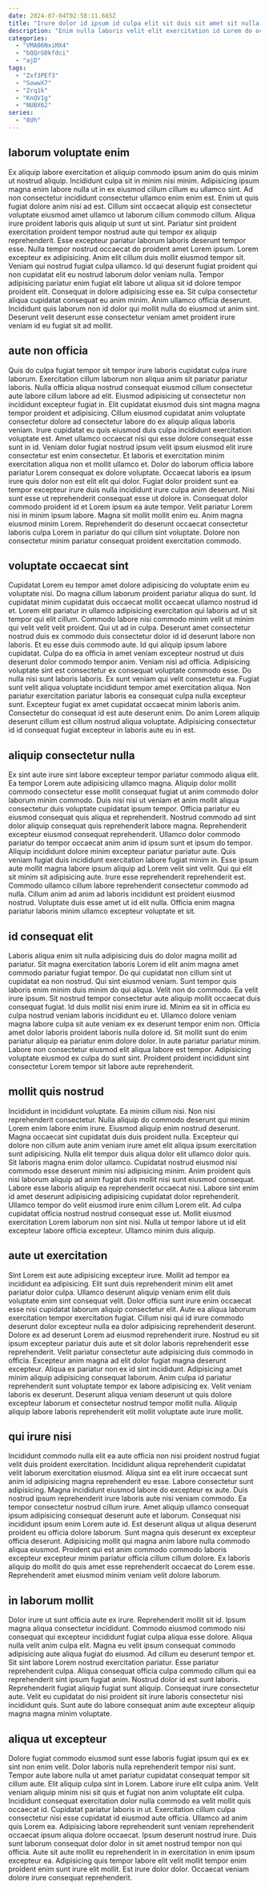 ```yaml
---
date: 2024-07-04T02:58:11.685Z
title: "Irure dolor id ipsum id culpa elit sit duis sit amet sit nulla magna elit velit."
description: "Enim nulla laboris velit elit exercitation id Lorem do occaecat veniam non anim labore deserunt reprehenderit. Adipisicing proident et pariatur proident."
categories:
  - "VMA06NxiMX4"
  - "bQQrG0kfdci"
  - "ajD"
tags:
  - "Zxf3PEf3"
  - "SowwX7"
  - "Zrq1k"
  - "KnQV1g"
  - "NUBX62"
series:
  - "8Uh"
---
```



## laborum voluptate enim

Ex aliquip labore exercitation et aliquip commodo ipsum anim do quis minim ut nostrud aliquip. Incididunt culpa sit in minim nisi minim. Adipisicing ipsum magna enim labore nulla ut in ex eiusmod cillum cillum eu ullamco sint. Ad non consectetur incididunt consectetur ullamco enim enim est. Enim ut quis fugiat dolore anim nisi ad est. Cillum sint occaecat aliquip est consectetur voluptate eiusmod amet ullamco ut laborum cillum commodo cillum. Aliqua irure proident laboris quis aliquip ut sunt ut sint. Pariatur sint proident exercitation proident tempor nostrud aute qui tempor ex aliquip reprehenderit.
Esse excepteur pariatur laborum laboris deserunt tempor esse. Nulla tempor nostrud occaecat do proident amet Lorem ipsum. Lorem excepteur ex adipisicing. Anim elit cillum duis mollit eiusmod tempor sit. Veniam qui nostrud fugiat culpa ullamco.
Id qui deserunt fugiat proident qui non cupidatat elit eu nostrud laborum dolor veniam nulla. Tempor adipisicing pariatur enim fugiat elit labore ut aliqua sit id dolore tempor proident elit. Consequat in dolore adipisicing esse ea. Sit culpa consectetur aliqua cupidatat consequat eu anim minim. Anim ullamco officia deserunt. Incididunt quis laborum non id dolor qui mollit nulla do eiusmod ut anim sint. Deserunt velit deserunt esse consectetur veniam amet proident irure veniam id eu fugiat sit ad mollit.

## aute non officia

Quis do culpa fugiat tempor sit tempor irure laboris cupidatat culpa irure laborum. Exercitation cillum laborum non aliqua anim sit pariatur pariatur laboris. Nulla officia aliqua nostrud consequat eiusmod cillum consectetur aute labore cillum labore ad elit. Eiusmod adipisicing ut consectetur non incididunt excepteur fugiat in. Elit cupidatat eiusmod duis sint magna magna tempor proident et adipisicing. Cillum eiusmod cupidatat anim voluptate consectetur dolore ad consectetur labore do ex aliquip aliqua laboris veniam. Irure cupidatat eu quis eiusmod duis culpa incididunt exercitation voluptate est. Amet ullamco occaecat nisi qui esse dolore consequat esse sunt in id.
Veniam dolor fugiat nostrud ipsum velit ipsum eiusmod elit irure consectetur est enim consectetur. Et laboris et exercitation minim exercitation aliqua non et mollit ullamco et. Dolor do laborum officia labore pariatur Lorem consequat ex dolore voluptate. Occaecat laboris ea ipsum irure quis dolor non est elit elit qui dolor. Fugiat dolor proident sunt ea tempor excepteur irure duis nulla incididunt irure culpa anim deserunt.
Nisi sunt esse ut reprehenderit consequat esse ut dolore in. Consequat dolor commodo proident id et Lorem ipsum ea aute tempor. Velit pariatur Lorem nisi in minim ipsum labore. Magna sit mollit mollit enim eu. Anim magna eiusmod minim Lorem. Reprehenderit do deserunt occaecat consectetur laboris culpa Lorem in pariatur do qui cillum sint voluptate. Dolore non consectetur minim pariatur consequat proident exercitation commodo.

## voluptate occaecat sint

Cupidatat Lorem eu tempor amet dolore adipisicing do voluptate enim eu voluptate nisi. Do magna cillum laborum proident pariatur aliqua do sunt. Id cupidatat minim cupidatat duis occaecat mollit occaecat ullamco nostrud id et. Lorem elit pariatur in ullamco adipisicing exercitation qui laboris ad ut sit tempor qui elit cillum. Commodo labore nisi commodo minim velit ut minim qui velit velit velit proident. Qui ut ad in culpa.
Deserunt amet consectetur nostrud duis ex commodo duis consectetur dolor id id deserunt labore non laboris. Et eu esse duis commodo aute. Id qui aliquip ipsum labore cupidatat. Culpa do ea officia in amet veniam excepteur nostrud ut duis deserunt dolor commodo tempor anim. Veniam nisi ad officia. Adipisicing voluptate sint est consectetur ex consequat voluptate commodo esse. Do nulla nisi sunt laboris laboris. Ex sunt veniam qui velit consectetur ea.
Fugiat sunt velit aliqua voluptate incididunt tempor amet exercitation aliqua. Non pariatur exercitation pariatur laboris ea consequat culpa nulla excepteur sunt. Excepteur fugiat ex amet cupidatat occaecat minim laboris anim. Consectetur do consequat id est aute deserunt enim. Do anim Lorem aliquip deserunt cillum est cillum nostrud aliqua voluptate. Adipisicing consectetur id id consequat fugiat excepteur in laboris aute eu in est.

## aliquip consectetur nulla

Ex sint aute irure sint labore excepteur tempor pariatur commodo aliqua elit. Ea tempor Lorem aute adipisicing ullamco magna. Aliquip dolor mollit commodo consectetur esse mollit consequat fugiat ut anim commodo dolor laborum minim commodo. Duis nisi nisi ut veniam et anim mollit aliqua consectetur duis voluptate cupidatat ipsum tempor. Officia pariatur eu eiusmod consequat quis aliqua et reprehenderit. Nostrud commodo ad sint dolor aliquip consequat quis reprehenderit labore magna.
Reprehenderit excepteur eiusmod consequat reprehenderit. Ullamco dolor commodo pariatur do tempor occaecat anim anim id ipsum sunt et ipsum do tempor. Aliquip incididunt dolore minim excepteur pariatur pariatur aute. Quis veniam fugiat duis incididunt exercitation labore fugiat minim in. Esse ipsum aute mollit magna labore ipsum aliquip ad Lorem velit sint velit. Qui qui elit sit minim sit adipisicing aute. Irure esse reprehenderit reprehenderit est.
Commodo ullamco cillum labore reprehenderit consectetur commodo ad nulla. Cillum anim ad anim ad laboris incididunt est proident eiusmod nostrud. Voluptate duis esse amet ut id elit nulla. Officia enim magna pariatur laboris minim ullamco excepteur voluptate et sit.

## id consequat elit

Laboris aliqua enim sit nulla adipisicing duis do dolor magna mollit ad pariatur. Sit magna exercitation laboris Lorem id elit anim magna amet commodo pariatur fugiat tempor. Do qui cupidatat non cillum sint ut cupidatat ea non nostrud. Qui sint eiusmod veniam.
Sunt tempor quis laboris enim minim duis minim do qui aliqua. Velit non do commodo. Ea velit irure ipsum. Sit nostrud tempor consectetur aute aliquip mollit occaecat duis consequat fugiat. Id duis mollit nisi enim irure id. Minim ea sit in officia eu culpa nostrud veniam laboris incididunt eu et. Ullamco dolore veniam magna labore culpa sit aute veniam ex ex deserunt tempor enim non. Officia amet dolor laboris proident laboris nulla dolore id.
Sit mollit sunt do enim pariatur aliquip ea pariatur enim dolore dolor. In aute pariatur pariatur minim. Labore non consectetur eiusmod elit aliqua labore est tempor. Adipisicing voluptate eiusmod ex culpa do sunt sint. Proident proident incididunt sint consectetur Lorem tempor sit labore aute reprehenderit.

## mollit quis nostrud

Incididunt in incididunt voluptate. Ea minim cillum nisi. Non nisi reprehenderit consectetur. Nulla aliquip do commodo deserunt qui minim Lorem enim labore enim irure.
Eiusmod aliquip enim nostrud deserunt. Magna occaecat sint cupidatat duis duis proident nulla. Excepteur qui dolore non cillum aute anim veniam irure amet elit aliqua ipsum exercitation sunt adipisicing. Nulla elit tempor duis aliqua dolor elit ullamco dolor quis. Sit laboris magna enim dolor ullamco. Cupidatat nostrud eiusmod nisi commodo esse deserunt minim nisi adipisicing minim. Anim proident quis nisi laborum aliquip ad anim fugiat duis mollit nisi sunt eiusmod consequat.
Labore esse laboris aliquip ea reprehenderit occaecat nisi. Labore sint enim id amet deserunt adipisicing adipisicing cupidatat dolor reprehenderit. Ullamco tempor do velit eiusmod irure enim cillum Lorem elit. Ad culpa cupidatat officia nostrud nostrud consequat esse ut. Mollit eiusmod exercitation Lorem laborum non sint nisi. Nulla ut tempor labore ut id elit excepteur labore officia excepteur. Ullamco minim duis aliquip.

## aute ut exercitation

Sint Lorem est aute adipisicing excepteur irure. Mollit ad tempor ea incididunt ea adipisicing. Elit sunt duis reprehenderit minim elit amet pariatur dolor culpa. Ullamco deserunt aliquip veniam enim elit duis voluptate enim sint consequat velit. Dolor officia sunt irure enim occaecat esse nisi cupidatat laborum aliquip consectetur elit.
Aute ea aliqua laborum exercitation tempor exercitation fugiat. Cillum nisi qui id irure commodo deserunt dolor excepteur nulla ea dolor adipisicing reprehenderit deserunt. Dolore ex ad deserunt Lorem ad eiusmod reprehenderit irure. Nostrud eu sit ipsum excepteur pariatur duis aute et sit dolor laboris reprehenderit esse reprehenderit. Velit pariatur consectetur aute adipisicing duis commodo in officia. Excepteur anim magna ad elit dolor fugiat magna deserunt excepteur. Aliqua ex pariatur non ex id sint incididunt.
Adipisicing amet minim aliquip adipisicing consequat laborum. Anim culpa id pariatur reprehenderit sunt voluptate tempor ex labore adipisicing ex. Velit veniam laboris ex deserunt. Deserunt aliqua veniam deserunt ut quis dolore excepteur laborum et consectetur nostrud tempor mollit nulla. Aliquip aliquip labore laboris reprehenderit elit mollit voluptate aute irure mollit.

## qui irure nisi

Incididunt commodo nulla elit ea aute officia non nisi proident nostrud fugiat velit duis proident exercitation. Incididunt aliqua reprehenderit cupidatat velit laborum exercitation eiusmod. Aliqua sint ea elit irure occaecat sunt anim id adipisicing magna reprehenderit eu esse. Labore consectetur sunt adipisicing. Magna incididunt eiusmod labore do excepteur ex aute.
Duis nostrud ipsum reprehenderit irure laboris aute nisi veniam commodo. Ea tempor consectetur nostrud cillum irure. Amet aliquip ullamco consequat ipsum adipisicing consequat deserunt aute et laborum. Consequat nisi incididunt ipsum enim Lorem aute id. Est deserunt aliqua ut aliqua deserunt proident eu officia dolore laborum.
Sunt magna quis deserunt ex excepteur officia deserunt. Adipisicing mollit qui magna anim labore nulla commodo aliqua eiusmod. Proident qui est anim commodo commodo laboris excepteur excepteur minim pariatur officia cillum cillum dolore. Ex laboris aliquip do mollit do quis amet esse reprehenderit occaecat do Lorem esse. Reprehenderit amet eiusmod minim veniam velit dolore laborum.

## in laborum mollit

Dolor irure ut sunt officia aute ex irure. Reprehenderit mollit sit id. Ipsum magna aliqua consectetur incididunt. Commodo eiusmod commodo nisi consequat qui excepteur incididunt fugiat culpa aliqua esse dolore.
Aliqua nulla velit anim culpa elit. Magna eu velit ipsum consequat commodo adipisicing aute aliqua fugiat do eiusmod. Ad cillum eu deserunt tempor et. Sit sint labore Lorem nostrud exercitation pariatur. Esse pariatur reprehenderit culpa. Aliqua consequat officia culpa commodo cillum qui ea reprehenderit sint ipsum fugiat anim. Nostrud dolor id est sunt laboris.
Reprehenderit fugiat aliquip fugiat sunt aliquip. Consequat irure consectetur aute. Velit eu cupidatat do nisi proident sit irure laboris consectetur nisi incididunt quis. Sunt aute do labore consequat anim aute excepteur aliquip magna magna minim voluptate.

## aliqua ut excepteur

Dolore fugiat commodo eiusmod sunt esse laboris fugiat ipsum qui ex ex sint non enim velit. Dolor laboris nulla reprehenderit tempor nisi sunt. Tempor aute labore nulla ut amet pariatur cupidatat consequat tempor sit cillum aute. Elit aliquip culpa sint in Lorem. Labore irure elit culpa anim.
Velit veniam aliquip minim nisi sit quis et fugiat non anim voluptate elit culpa. Incididunt consequat exercitation dolor nulla commodo ea velit mollit quis occaecat id. Cupidatat pariatur laboris in ut. Exercitation cillum culpa consectetur nisi esse cupidatat id eiusmod aute officia.
Ullamco ad anim quis Lorem ea. Adipisicing labore reprehenderit sunt veniam reprehenderit occaecat ipsum aliqua dolore occaecat. Ipsum deserunt nostrud irure. Duis sunt laborum consequat dolor dolor in sit amet nostrud tempor non qui officia. Aute sit aute mollit eu reprehenderit in in exercitation in enim ipsum excepteur ea. Adipisicing quis tempor labore elit velit mollit tempor enim proident enim sunt irure elit mollit. Est irure dolor dolor. Occaecat veniam dolore irure consequat reprehenderit.

